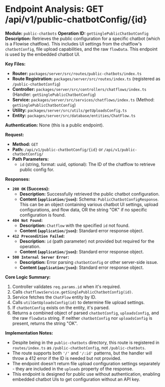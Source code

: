 # Endpoint Analysis: GET /api/v1/public-chatbotConfig/{id}

**Module:** `public-chatbots`
**Operation ID:** `getSinglePublicChatbotConfig`
**Description:** Retrieves the public configuration for a specific chatbot (which is a Flowise chatflow). This includes UI settings from the chatflow's `chatbotConfig`, file upload capabilities, and the raw `flowData`. This endpoint is used by the embedded chatbot UI.

**Key Files:**
*   **Router:** `packages/server/src/routes/public-chatbots/index.ts`
*   **Route Registration:** `packages/server/src/routes/index.ts` (registered as `/public-chatbotConfig`)
*   **Controller:** `packages/server/src/controllers/chatflows/index.ts` (Handler: `getSinglePublicChatbotConfig`)
*   **Service:** `packages/server/src/services/chatflows/index.ts` (Method: `getSinglePublicChatbotConfig`)
*   **Utility:** `packages/server/src/utils/getUploadsConfig.ts`
*   **Entity:** `packages/server/src/database/entities/ChatFlow.ts`

**Authentication:** None (this is a public endpoint).

**Request:**
*   **Method:** `GET`
*   **Path:** `/api/v1/public-chatbotConfig/{id}` or `/api/v1/public-chatbotConfig/`
*   **Path Parameters:**
    *   `id` (string, format: uuid, optional): The ID of the chatflow to retrieve public config for.

**Responses:**

*   **`200 OK` (Success):**
    *   **Description:** Successfully retrieved the public chatbot configuration.
    *   **Content (`application/json`):** Schema: `PublicChatbotConfigResponse`. This can be an object containing various chatbot UI settings, upload configurations, and flow data, OR the string "OK" if no specific configuration is found.
*   **`404 Not Found`:**
    *   **Description:** `Chatflow` with the specified `id` not found.
    *   **Content (`application/json`):** Standard error response object.
*   **`412 Precondition Failed`:**
    *   **Description:** `id` (path parameter) not provided but required for the operation.
    *   **Content (`application/json`):** Standard error response object.
*   **`500 Internal Server Error`:**
    *   **Description:** Error parsing `chatbotConfig` or other server-side issue.
    *   **Content (`application/json`):** Standard error response object.

**Core Logic Summary:**
1. Controller validates `req.params.id` when it's required.
2. Calls `chatflowsService.getSinglePublicChatbotConfig(id)`.
3. Service fetches the `ChatFlow` entity by ID.
4. Calls `utilGetUploadsConfig(id)` to determine file upload settings.
5. If `chatbotConfig` exists on the entity, it's parsed.
6. Returns a combined object of parsed `chatbotConfig`, `uploadsConfig`, and the raw `flowData` string. If neither `chatbotConfig` nor `uploadsConfig` is present, returns the string "OK".

**Implementation Notes:**
* Despite being in the `public-chatbots` directory, this route is registered in `routes/index.ts` as `/public-chatbotConfig`, not `/public-chatbots`.
* The route supports both `'/'` and `'/:id'` patterns, but the handler will throw a 412 error if the ID is needed but not provided.
* The endpoint doesn't return file upload configuration settings separately - they are included in the `uploads` property of the response.
* This endpoint is designed for public use without authentication, enabling embedded chatbot UIs to get configuration without an API key.
